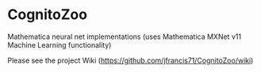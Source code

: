# CognitoZoo
Mathematica neural net implementations (uses Mathematica MXNet v11 Machine Learning functionality)

Please see the project Wiki (https://github.com/jfrancis71/CognitoZoo/wiki)
